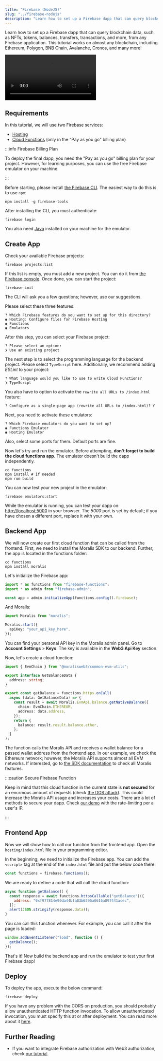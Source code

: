 ```yaml
---
title: "Firebase (NodeJS)"
slug: "../firebase-nodejs"
description: "Learn how to set up a Firebase dapp that can query blockchain data, such as NFTs, tokens, balances, transfers, transactions, and more, from any Firebase application. This tutorial works on almost any blockchain, including Ethereum, Polygon, BNB Chain, Avalanche, Cronos, and many more!"
---
```


Learn how to set up a Firebase dapp that can query blockchain data, such as NFTs, tokens, balances, transfers, transactions, and more, from any Firebase application. This tutorial works on almost any blockchain, including Ethereum, Polygon, BNB Chain, Avalanche, Cronos, and many more!

<video controls>
  <source src="/video/4f09542-moralis-firebase-2.mp4"/>
</video>

## Requirements

In this tutorial, we will use two Firebase services:

- [Hosting](https://firebase.google.com/docs/hosting)
- [Cloud Functions](https://firebase.google.com/docs/functions) (only in the "Pay as you go" billing plan)

:::info Firebase Billing Plan

To deploy the final dapp, you need the "Pay as you go" billing plan for your project. However, for learning purposes, you can use the free Firebase emulator on your machine.

:::

Before starting, please install [the Firebase CLI](https://firebase.google.com/docs/cli). The easiest way to do this is to use `npm`:

```
npm install -g firebase-tools
```

After installing the CLI, you must authenticate:

```
firebase login
```

You also need [Java](https://www.oracle.com/java/technologies/javase/jdk18-archive-downloads.html) installed on your machine for the emulator.

## Create App

Check your available Firebase projects:

```shell
firebase projects:list
```

If this list is empty, you must add a new project. You can do it from [the Firebase console](https://console.firebase.google.com/). Once done, you can start the project:

```shell
firebase init
```

The CLI will ask you a few questions; however, use our suggestions.

Please select these three features:

```
? Which Firebase features do you want to set up for this directory?
◉ Hosting: Configure files for Firebase Hosting
◉ Functions
◉ Emulators
```

After this step, you can select your Firebase project:

```
? Please select an option:
❯ Use an existing project
```

The next step is to select the programming language for the backend project. Please select `TypeScript` here. Additionally, we recommend adding _ESLint_ to your project:

```
? What language would you like to use to write Cloud Functions?
❯ TypeScript
```

You also have to option to activate the `rewrite all URLs to /index.html` feature:

```
? Configure as a single-page app (rewrite all URLs to /index.html)? Y
```

Next, you need to activate these emulators:

```
? Which Firebase emulators do you want to set up?
◉ Functions Emulator
◉ Hosting Emulator
```

Also, select some ports for them. Default ports are fine.

Now let's try and run the emulator. Before attempting, **don't forget to build the cloud functions app**. The emulator doesn't build the dapp independently.

```shell
cd functions
npm install # if needed
npm run build
```

You can now test your new project in the emulator:

```shell
firebase emulators:start
```

While the emulator is running, you can test your dapp on [http://localhost:5000](http://localhost:5000) in your browser. The _5000_ port is set by default; if you have chosen a different port, replace it with your own.

## Backend App

We will now create our first cloud function that can be called from the frontend. First, we need to install the Moralis SDK to our backend. Further, the app is located in the functions folder:

```
cd functions
npm install moralis
```

Let's initialize the Firebase app:

```typescript functions/src/index.ts
import * as functions from "firebase-functions";
import * as admin from "firebase-admin";

const app = admin.initializeApp(functions.config().firebase);
```

And Moralis:

```typescript functions/src/index.ts
import Moralis from "moralis";

Moralis.start({
  apiKey: "your_api_key_here",
});
```

You can find your personal API key in the Moralis admin panel. Go to **Account Settings** > **Keys**. The key is available in the **Web3 Api Key** section.

Now, let's create a cloud function:

```typescript functions/src/index.ts
import { EvmChain } from "@moralisweb3/common-evm-utils";

export interface GetBalanceData {
  address: string;
}

export const getBalance = functions.https.onCall(
  async (data: GetBalanceData) => {
    const result = await Moralis.EvmApi.balance.getNativeBalance({
      chain: EvmChain.ETHEREUM,
      address: data.address,
    });
    return {
      balance: result.result.balance.ether,
    };
  }
);
```

The function calls the Moralis API and receives a wallet balance for a passed wallet address from the frontend app. In our example, we check the Ethereum network; however, the Moralis API supports almost all EVM networks. If interested, go to [the SDK documentation](/web3-data-api/evm/moralis-sdk) to check all Moralis features.

:::caution Secure Firebase Function

Keep in mind that this cloud function in the current state is **not secured** for an enormous amount of requests (check [the DOS attack](https://en.wikipedia.org/wiki/Denial-of-service_attack)). This could increase the Moralis API usage and increases your costs. There are a lot of methods to secure your dapp. Check [our demo](https://github.com/MoralisWeb3/Moralis-JS-SDK/tree/main/demos/firebase-proxy) with the rate-limiting per a user's IP.

:::

## Frontend App

Now we will show how to call our function from the frontend app. Open the `hosting/index.html` file in your programming editor.

In the beginning, we need to initialize the Firebase app. You can add the `<script>` tag at the end of the `index.html` file and put the below code there:

```javascript hosting/index.html
const functions = firebase.functions();
```

We are ready to define a code that will call the cloud function:

```javascript hosting/index.html
async function getBalance() {
  const response = await functions.httpsCallable("getBalance")({
    address: "0xf977814e90da44bfa03b6295a0616a897441acec",
  });
  alert(JSON.stringify(response.data));
}
```

You can call this function whenever. For example, you can call it after the page is loaded:

```javascript hosting/index.html
window.addEventListener("load", function () {
  getBalance();
});
```

That's it! Now build the backend app and run the emulator to test your first Firebase dapp!

## Deploy

To deploy the app, execute the below command:

```
firebase deploy
```

If you have any problem with the CORS on production, you should probably allow unauthenticated HTTP function invocation. To allow unauthenticated invocation, you must specify this at or after deployment. You can read more about it [here](https://cloud.google.com/functions/docs/securing/managing-access-iam#allowing_unauthenticated_http_function_invocation).

## Further Reading

- If you want to integrate Firebase authorization with Web3 authorization, check [our tutorial](/authentication-api/evm/integrations/firebase-nodejs).
